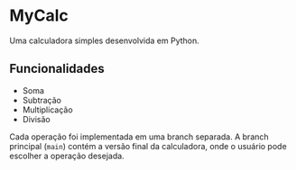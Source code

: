 # MyCalc

Uma calculadora simples desenvolvida em Python.

## Funcionalidades

- Soma
- Subtração
- Multiplicação
- Divisão

Cada operação foi implementada em uma branch separada. A branch principal (`main`) contém a versão final da calculadora, onde o usuário pode escolher a operação desejada.
